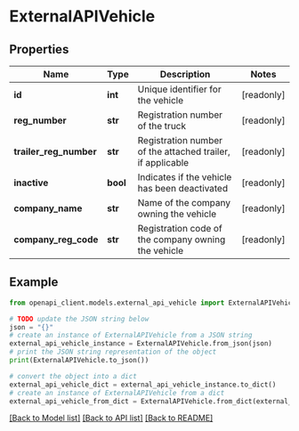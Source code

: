 # ExternalAPIVehicle


## Properties

Name | Type | Description | Notes
------------ | ------------- | ------------- | -------------
**id** | **int** | Unique identifier for the vehicle | [readonly] 
**reg_number** | **str** | Registration number of the truck | [readonly] 
**trailer_reg_number** | **str** | Registration number of the attached trailer, if applicable | [readonly] 
**inactive** | **bool** | Indicates if the vehicle has been deactivated | [readonly] 
**company_name** | **str** | Name of the company owning the vehicle | [readonly] 
**company_reg_code** | **str** | Registration code of the company owning the vehicle | [readonly] 

## Example

```python
from openapi_client.models.external_api_vehicle import ExternalAPIVehicle

# TODO update the JSON string below
json = "{}"
# create an instance of ExternalAPIVehicle from a JSON string
external_api_vehicle_instance = ExternalAPIVehicle.from_json(json)
# print the JSON string representation of the object
print(ExternalAPIVehicle.to_json())

# convert the object into a dict
external_api_vehicle_dict = external_api_vehicle_instance.to_dict()
# create an instance of ExternalAPIVehicle from a dict
external_api_vehicle_from_dict = ExternalAPIVehicle.from_dict(external_api_vehicle_dict)
```
[[Back to Model list]](../README.md#documentation-for-models) [[Back to API list]](../README.md#documentation-for-api-endpoints) [[Back to README]](../README.md)



